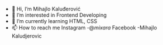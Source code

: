 - 👋 Hi, I’m Mihajlo Kaluđerović
- 👀 I’m interested in Frontend Developing
- 🌱 I’m currently learning HTML, CSS
- 📫 How to reach me Instagram -@_mixara_ Facebook -Mihajlo Kaludjerovic
